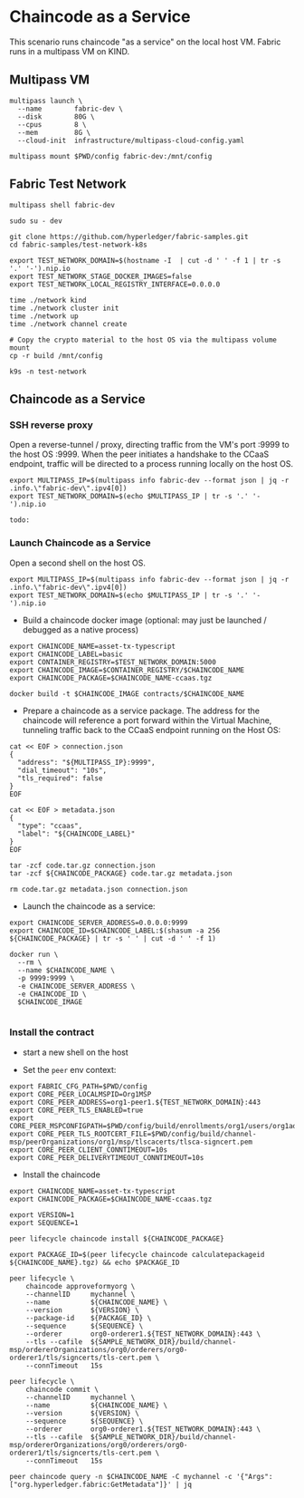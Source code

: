 # Chaincode as a Service 

This scenario runs chaincode "as a service" on the local host VM.  Fabric runs in a multipass VM on KIND.


## Multipass VM 

```shell
multipass launch \
  --name        fabric-dev \
  --disk        80G \
  --cpus        8 \
  --mem         8G \
  --cloud-init  infrastructure/multipass-cloud-config.yaml

multipass mount $PWD/config fabric-dev:/mnt/config

```


## Fabric Test Network 

```shell
multipass shell fabric-dev

sudo su - dev 
```

```shell
git clone https://github.com/hyperledger/fabric-samples.git
cd fabric-samples/test-network-k8s

export TEST_NETWORK_DOMAIN=$(hostname -I  | cut -d ' ' -f 1 | tr -s '.' '-').nip.io
export TEST_NETWORK_STAGE_DOCKER_IMAGES=false
export TEST_NETWORK_LOCAL_REGISTRY_INTERFACE=0.0.0.0

time ./network kind
time ./network cluster init
time ./network up
time ./network channel create
 
# Copy the crypto material to the host OS via the multipass volume mount 
cp -r build /mnt/config 

```

```shell
k9s -n test-network
```


## Chaincode as a Service 

### SSH reverse proxy

Open a reverse-tunnel / proxy, directing traffic from the VM's port :9999 to the host OS :9999.
When the peer initiates a handshake to the CCaaS endpoint, traffic will be directed to a process 
running locally on the host OS. 

```shell
export MULTIPASS_IP=$(multipass info fabric-dev --format json | jq -r .info.\"fabric-dev\".ipv4[0])
export TEST_NETWORK_DOMAIN=$(echo $MULTIPASS_IP | tr -s '.' '-').nip.io

```

```shell
todo: 
```


### Launch Chaincode as a Service 

Open a second shell on the host OS. 

```shell
export MULTIPASS_IP=$(multipass info fabric-dev --format json | jq -r .info.\"fabric-dev\".ipv4[0])
export TEST_NETWORK_DOMAIN=$(echo $MULTIPASS_IP | tr -s '.' '-').nip.io

```

- Build a chaincode docker image (optional: may just be launched / debugged as a native process)
```shell
export CHAINCODE_NAME=asset-tx-typescript
export CHAINCODE_LABEL=basic
export CONTAINER_REGISTRY=$TEST_NETWORK_DOMAIN:5000
export CHAINCODE_IMAGE=$CONTAINER_REGISTRY/$CHAINCODE_NAME
export CHAINCODE_PACKAGE=$CHAINCODE_NAME-ccaas.tgz 

docker build -t $CHAINCODE_IMAGE contracts/$CHAINCODE_NAME 

```

- Prepare a chaincode as a service package.  The address for the chaincode will reference a port forward 
  within the Virtual Machine, tunneling traffic back to the CCaaS endpoint running on the Host OS:
```shell
cat << EOF > connection.json
{
  "address": "${MULTIPASS_IP}:9999",
  "dial_timeout": "10s",
  "tls_required": false
}
EOF

cat << EOF > metadata.json
{
  "type": "ccaas",
  "label": "${CHAINCODE_LABEL}"
}
EOF

tar -zcf code.tar.gz connection.json
tar -zcf ${CHAINCODE_PACKAGE} code.tar.gz metadata.json

rm code.tar.gz metadata.json connection.json 

```

- Launch the chaincode as a service: 
```shell
export CHAINCODE_SERVER_ADDRESS=0.0.0.0:9999
export CHAINCODE_ID=$CHAINCODE_LABEL:$(shasum -a 256 ${CHAINCODE_PACKAGE} | tr -s ' ' | cut -d ' ' -f 1)

docker run \
  --rm \
  --name $CHAINCODE_NAME \
  -p 9999:9999 \
  -e CHAINCODE_SERVER_ADDRESS \
  -e CHAINCODE_ID \
  $CHAINCODE_IMAGE
    
```


### Install the contract 

- start a new shell on the host 

- Set the `peer` env context:
```shell
export FABRIC_CFG_PATH=$PWD/config
export CORE_PEER_LOCALMSPID=Org1MSP
export CORE_PEER_ADDRESS=org1-peer1.${TEST_NETWORK_DOMAIN}:443
export CORE_PEER_TLS_ENABLED=true
export CORE_PEER_MSPCONFIGPATH=$PWD/config/build/enrollments/org1/users/org1admin/msp
export CORE_PEER_TLS_ROOTCERT_FILE=$PWD/config/build/channel-msp/peerOrganizations/org1/msp/tlscacerts/tlsca-signcert.pem
export CORE_PEER_CLIENT_CONNTIMEOUT=10s
export CORE_PEER_DELIVERYTIMEOUT_CONNTIMEOUT=10s

```

- Install the chaincode
```shell
export CHAINCODE_NAME=asset-tx-typescript
export CHAINCODE_PACKAGE=$CHAINCODE_NAME-ccaas.tgz 

export VERSION=1
export SEQUENCE=1

```

```shell
peer lifecycle chaincode install ${CHAINCODE_PACKAGE}

export PACKAGE_ID=$(peer lifecycle chaincode calculatepackageid ${CHAINCODE_NAME}.tgz) && echo $PACKAGE_ID

peer lifecycle \
	chaincode approveformyorg \
	--channelID     mychannel \
	--name          ${CHAINCODE_NAME} \
	--version       ${VERSION} \
	--package-id    ${PACKAGE_ID} \
	--sequence      ${SEQUENCE} \
	--orderer       org0-orderer1.${TEST_NETWORK_DOMAIN}:443 \
	--tls --cafile  ${SAMPLE_NETWORK_DIR}/build/channel-msp/ordererOrganizations/org0/orderers/org0-orderer1/tls/signcerts/tls-cert.pem \
	--connTimeout   15s

peer lifecycle \
	chaincode commit \
	--channelID     mychannel \
	--name          ${CHAINCODE_NAME} \
	--version       ${VERSION} \
	--sequence      ${SEQUENCE} \
	--orderer       org0-orderer1.${TEST_NETWORK_DOMAIN}:443 \
	--tls --cafile  ${SAMPLE_NETWORK_DIR}/build/channel-msp/ordererOrganizations/org0/orderers/org0-orderer1/tls/signcerts/tls-cert.pem \
	--connTimeout   15s

```

```shell
peer chaincode query -n $CHAINCODE_NAME -C mychannel -c '{"Args":["org.hyperledger.fabric:GetMetadata"]}' | jq

```


